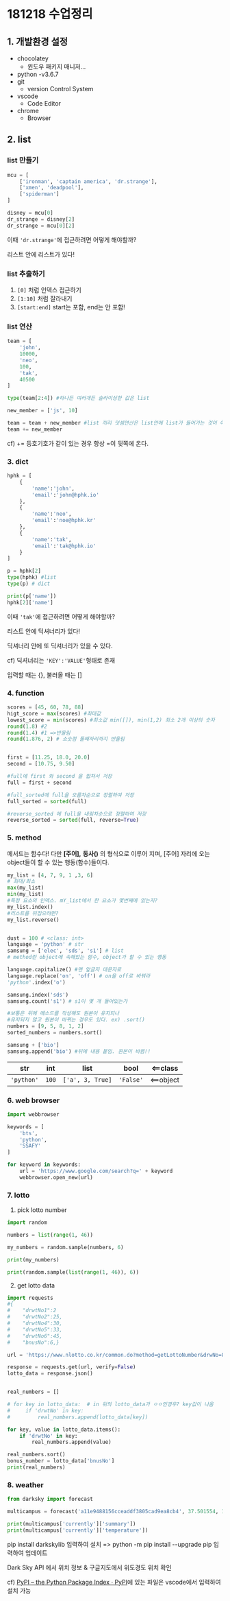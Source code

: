 # 181218 수업정리

## 1. 개발환경 설정

* chocolatey
  * 윈도우 패키지 매니저...
* python -v3.6.7
* git
  * version Control System
* vscode
  * Code Editor
* chrome
  * Browser

## 2. list

### list 만들기

```python
mcu = [
    ['ironman', 'captain america', 'dr.strange'],
    ['xmen', 'deadpool'],
    ['spiderman']    
]

disney = mcu[0]
dr_strange = disney[2]
dr_strange = mcu[0][2]
```

이때  `'dr.strange'`에 접근하려면 어떻게 해야할까?

리스트 안에 리스트가 있다!

### list 추출하기

1. `[0]` 처럼 인덱스 접근하기
2. `[1:10]` 처럼 잘라내기
3. `[start:end]` start는 포함,  end는 안 포함!

### list 연산

```python
team = [
    'john',
    10000,
    'neo',
    100,
    'tak',
    40500
]

type(team[2:4]) #하나든 여러개든 슬라이싱한 값은 list

new_member = ['js', 10]

team = team + new_member #list 끼리 덧셈연산은 list안에 list가 들어가는 것이 아니라 list끼리 한 list로 합쳐짐
team += new_member
```

cf) += 등호기호가 같이 있는 경우 항상 =이 뒷쪽에 온다.

### 3. dict

```python
hphk = [
    {
        'name':'john',
        'email':'john@hphk.io'
    },
    {
        'name':'neo',
        'email':'noe@hphk.kr'
    },
    {
        'name':'tak',
        'email':'tak@hphk.io'
    }
]

p = hphk[2]
type(hphk) #list
type(p) # dict

print(p['name'])
hphk[2]['name']
```

이때  `'tak'`에 접근하려면 어떻게 해야할까?

리스트 안에 딕셔너리가 있다!

딕셔너리 안에 또 딕셔너리가 있을 수 있다.

cf) 딕셔너리는 `'KEY':'VALUE'`형태로 존재

입력할 때는 {}, 불러올 때는 []

### 4. function

```python
scores = [45, 60, 78, 88]
higt_score = max(scores) #최대값
lowest_score = min(scores) #최소값 min([]), min(1,2) 최소 2개 이상의 숫자
round(1.8) #2
round(1.4) #1 =>반올림
round(1.876, 2) # 소숫점 둘째자리까지 반올림


first = [11.25, 18.0, 20.0]
second = [10.75, 9.50]

#full에 first 와 second 을 합쳐서 저장
full = first + second

#full_sorted에 full을 오름차순으로 정렬하여 저장
full_sorted = sorted(full)

#reverse_sorted 에 full을 내림차순으로 정렬하여 저장
reverse_sorted = sorted(full, reverse=True)
```



### 5. method

메서드는 함수다! 다만 **[주어],** **동사()** 의 형식으로 이루어 지며,  [주어] 자리에 오는  object들이 할 수 있는 행동(함수)들이다.

```python
my_list = [4, 7, 9, 1 ,3, 6]
# 최대/최소
max(my_list)
min(my_list)
#특정 요소의 인덱스. mY_list에서 한 요소가 몇번째에 있는지?
my_list.index()
#리스트를 뒤집으려면?
my_list.reverse()


dust = 100 # <class: int>
language = 'python' # str
samsung = ['elec', 'sds', 's1'] # list
# method란 object에 속해있는 함수, object가 할 수 있는 행동

language.capitalize() #맨 앞글자 대문자로
language.replace('on', 'off') # on을 off로 바꿔라
'python'.index('o')

samsung.index('sds')
samsung.count('s1') # s1이 몇 개 들어있는가

#보통은 뒤에 메소드를 작성해도 원본이 유지되나
#유지되지 않고 원본이 바뀌는 경우도 있다. ex) .sort()
numbers = [9, 5, 8, 1, 2]
sorted_numbers = numbers.sort()

samsung + ['bio']
samsung.append('bio') #뒤에 내용 붙임. 원본이 바뀜!!

```

| str        | int   | list             | bool      | <==class  |
| ---------- | ----- | ---------------- | --------- | --------- |
| `'python'` | `100` | `['a', 3, True]` | `'False'` | <==object |

### 6. web browser

```python
import webbrowser

keywords = [
    'bts', 
    'python', 
    'SSAFY'
]

for keyword in keywords:
    url = 'https://www.google.com/search?q=' + keyword
    webbrowser.open_new(url)

```



### 7. lotto

1. pick lotto number

```python
import random

numbers = list(range(1, 46))

my_numbers = random.sample(numbers, 6)

print(my_numbers)

print(random.sample(list(range(1, 46)), 6))
```

2. get lotto data

```python
import requests
#{   
#    "drwtNo1":2
#    "drwtNo2":25,
#    "drwtNo4":30,
#    "drwtNo5":33,
#    "drwtNo6":45,
#    "bnusNo":6,}

url = 'https://www.nlotto.co.kr/common.do?method=getLottoNumber&drwNo=837'

response = requests.get(url, verify=False)
lotto_data = response.json()


real_numbers = []

# for key in lotto_data:  # in 뒤의 lotto_data가 ㅇㅇ인경우? key값이 나옴
#     if 'drwtNo' in key:
#         real_numbers.append(lotto_data[key])

for key, value in lotto_data.items():
    if 'drwtNo' in key:
        real_numbers.append(value)

real_numbers.sort()
bonus_number = lotto_data['bnusNo']
print(real_numbers)
```



### 8. weather

```python
from darksky import forecast

multicampus = forecast('a11e9488156cceaddf3805cad9ea8cb4', 37.501554, 127.03966)

print(multicampus['currently']['summary'])
print(multicampus['currently']['temperature'])

```

pip install darkskylib 입력하여 설치 => python -m pip install --upgrade pip 입력하여 업데이트

Dark Sky API 에서 위치 정보 & 구글지도에서 위도경도 위치 확인

cf) [PyPI – the Python Package Index · PyPI](https://pypi.org/)에 있는 파일은 vscode에서 입력하여 설치 가능

